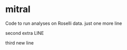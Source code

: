 # mitral

Code to run analyses on Roselli data.
just one more line

second extra LINE

third new line

